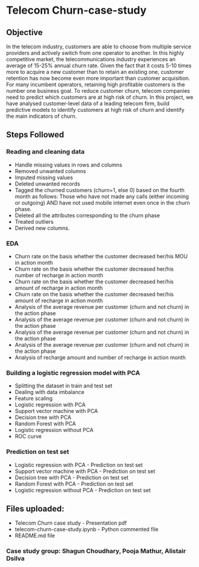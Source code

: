 # Telecom Churn-case-study

## Objective

In the telecom industry, customers are able to choose from multiple service providers and actively switch from one operator to another. In this highly competitive market, the telecommunications industry experiences an average of 15-25% annual churn rate. Given the fact that it costs 5-10 times more to acquire a new customer than to retain an existing one, customer retention has now become even more important than customer acquisition.
For many incumbent operators, retaining high profitable customers is the number one business goal.
To reduce customer churn, telecom companies need to predict which customers are at high risk of churn.
In this project, we have analysed customer-level data of a leading telecom firm, build predictive models to identify customers at high risk of churn and identify the main indicators of churn.


## Steps Followed

### Reading and cleaning data
- Handle missing values in rows and columns
- Removed unwanted columns
- Imputed missing values
- Deleted unwanted records
- Tagged the churned customers (churn=1, else 0) based on the fourth month as follows: Those who have not made any calls (either incoming or outgoing) AND have not used mobile internet even once in the  churn phase.
- Deleted all the attributes corresponding to the churn phase
- Treated outliers
- Derived new columns.

### EDA
- Churn rate on the basis whether the customer decreased her/his MOU in action month
- Churn rate on the basis whether the customer decreased her/his number of recharge in action month
- Churn rate on the basis whether the customer decreased her/his amount of recharge in action month
- Churn rate on the basis whether the customer decreased her/his amount of recharge in action month
- Analysis of the average revenue per customer (churn and not churn) in the action phase
- Analysis of the average revenue per customer (churn and not churn) in the action phase
- Analysis of the average revenue per customer (churn and not churn) in the action phase
- Analysis of the average revenue per customer (churn and not churn) in the action phase
- Analysis of recharge amount and number of recharge in action month

### Building a logistic regression model with PCA
- Splitting the dataset in train and test set
- Dealing with data imbalance
- Feature scaling
- Logistic regression with PCA
- Support vector machine with PCA
- Decision tree with PCA
- Random Forest with PCA
- Logistic regression without PCA
- ROC curve

### Prediction on test set
- Logistic regression with PCA - Prediction on test set
- Support vector machine with PCA - Prediction on test set
- Decision tree with PCA - Prediction on test set
- Random Forest with PCA - Prediction on test set
- Logistic regression without PCA - Prediction on test set
  
## Files uploaded:
- Telecom Churn case study - Presentation pdf
- telecom-churn-case-study.ipynb - Python commented file
- README.md file

### Case study group: Shagun Choudhary, Pooja Mathur, Alistair Dsilva

